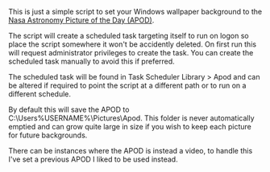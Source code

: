 This is just a simple script to set your Windows wallpaper background to the <a href="https://apod.nasa.gov/apod/astropix.html">Nasa Astronomy Picture of the Day (APOD)</a>.

The script will create a scheduled task targeting itself to run on logon so place the script somewhere it won't be accidently deleted. On first run this will request administrator privileges to create the task. You can create the scheduled task manually to avoid this if preferred.

The scheduled task will be found in Task Scheduler Library > Apod and can be altered if required to point the script at a different path or to run on a different schedule.

By default this will save the APOD to C:\Users\%USERNAME%\Pictures\Apod.
This folder is never automatically emptied and can grow quite large in size if you wish to keep each picture for future backgrounds.

There can be instances where the APOD is instead a video, to handle this I've set a previous APOD I liked to be used instead.